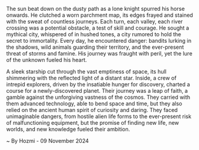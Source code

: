 
The sun beat down on the dusty path as a lone knight spurred his horse onwards. He clutched a worn parchment map, its edges frayed and stained with the sweat of countless journeys. Each turn, each valley, each river crossing was a potential obstacle, a test of skill and courage. He sought a mythical city, whispered of in hushed tones, a city rumored to hold the secret to immortality. Every day, he encountered danger: bandits lurking in the shadows, wild animals guarding their territory, and the ever-present threat of storms and famine. His journey was fraught with peril, yet the lure of the unknown fueled his heart.

A sleek starship cut through the vast emptiness of space, its hull shimmering with the reflected light of a distant star. Inside, a crew of intrepid explorers, driven by the insatiable hunger for discovery, charted a course for a newly-discovered planet. Their journey was a leap of faith, a gamble against the unforgiving vastness of the cosmos. They carried with them advanced technology, able to bend space and time, but they also relied on the ancient human spirit of curiosity and daring. They faced unimaginable dangers, from hostile alien life forms to the ever-present risk of malfunctioning equipment, but the promise of finding new life, new worlds, and new knowledge fueled their ambition. 

~ By Hozmi - 09 November 2024
